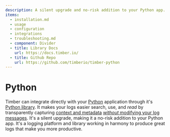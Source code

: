 ```yaml
---
description: A silent upgrade and no-risk addition to your Python app.
items:
  - installation.md
  - usage
  - configuration
  - integrations
  - troubleshooting.md
  - component: Divider
  - title: Library Docs
    url: https://docs.timber.io/
  - title: Github Repo
    url: https://github.com/timberio/timber-python
---
```

# Python

Timber can integrate directly with your [Python](https://www.python.org/) application through it's [Python library](https://github.com/timberio/timber-python). It makes your logs easier search, use, and _read_ by transparently capturing [context and metadata](/concepts/metadata-context-and-events) [_without_ modifying your log messages](/concepts/structuring-through-augmentation). It's a silent upgrade, making it a no-risk addition to your Python app. It's a logging platform and library working in harmony to produce great logs that make you more productive.
